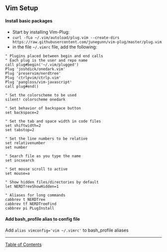 ## Vim Setup

#### Install basic packages
- Start by installing Vim-Plug:
 - `curl -fLo ~/.vim/autoload/plug.vim --create-dirs https://raw.githubusercontent.com/junegunn/vim-plug/master/plug.vim`
- in the file `~/.vimrc` file, add the following:
```
" Plugins placed between begin and end calls
" Each plug is the user and repo name
call plug#begin('~/.vim/plugged')
Plug 'joshdick/onedark.vim'
Plug 'preservim/nerdtree'
Plug 'ctrlpvim/ctrlp.vim'
Plug 'pangloss/vim-javascript'
call plug#end()

" Set the colorscheme to be used
silent! colorscheme onedark

" Set behavior of backspace button
set backspace=2

" Set the tab and space width in code files
set shiftwidth=2
set tabstop=2

" Set the line numbers to be relative
set relativenumber
set number

" Search file as you type the name
set incsearch

" Set mouse scroll to active
set mouse=a

" Show hidden files/directories by default
let NERDTreeShowHidden=1

" Aliases for long commands
cabbrev t NERDTree
cabbrev tf NERDTreeFind
cabbrev pi PLugInstall

```

#### Add bash_profile alias to config file
Add `alias vimconfig='vim ~/.vimrc'` to bash_profile aliases


***
[Table of Contents](../README.md)